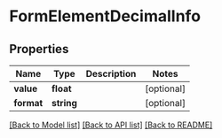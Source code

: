 # FormElementDecimalInfo

## Properties
Name | Type | Description | Notes
------------ | ------------- | ------------- | -------------
**value** | **float** |  | [optional] 
**format** | **string** |  | [optional] 

[[Back to Model list]](../README.md#documentation-for-models) [[Back to API list]](../README.md#documentation-for-api-endpoints) [[Back to README]](../README.md)


